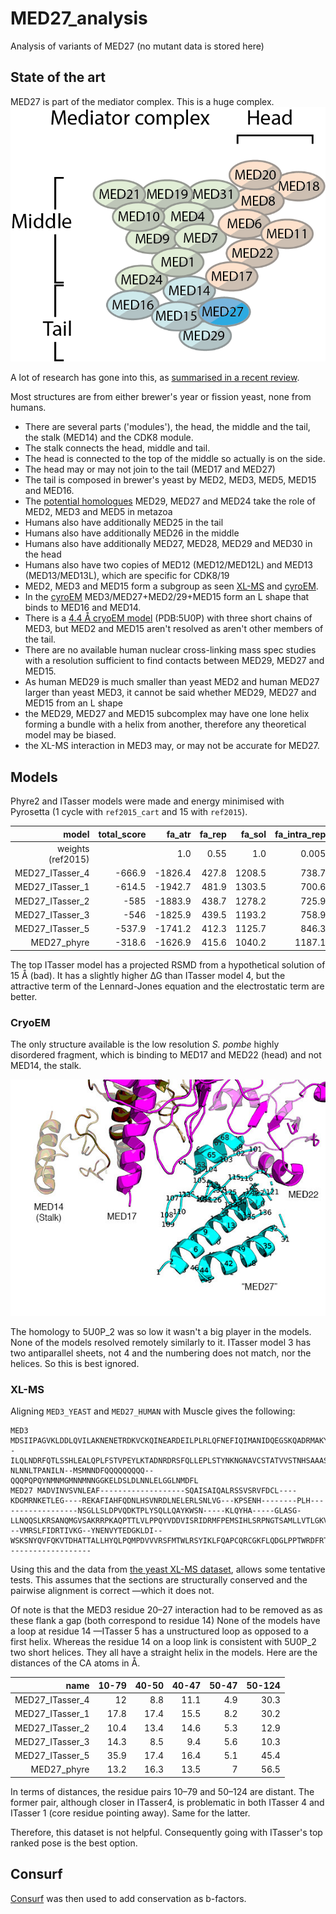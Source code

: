 # MED27_analysis
Analysis of variants of MED27 (no mutant data is stored here)

## State of the art

MED27 is part of the mediator complex. This is a huge complex.
![complex](complex.png)

A lot of research has gone into this, as [summarised in a recent review](https://www.ncbi.nlm.nih.gov/pmc/articles/PMC6393861/).

Most structures are from either brewer's year or fission yeast, none from humans.

* There are several parts ('modules'), the head, the middle and the tail, the stalk (MED14) and the CDK8 module.
* The stalk connects the head, middle and tail.
* The head is connected to the top of the middle so actually is on the side.
* The head may or may not join to the tail (MED17 and MED27)
* The tail is composed in brewer's yeast by MED2, MED3, MED5, MED15 and MED16.
* The [potential homologues](https://academic.oup.com/nar/article/36/12/3993/1135622) MED29, MED27 and MED24 take the role of MED2, MED3 and MED5 in metazoa
* Humans also have additionally MED25 in the tail
* Humans also have additionally MED26 in the middle
* Humans also have additionally MED27, MED28, MED29 and MED30 in the head
* Humans also have two copies of MED12 (MED12/MED12L) and MED13 (MED13/MED13L), which are specific for CDK8/19
* MED2, MED3 and MED15 form a subgroup as seen [XL-MS](https://www.cell.com/cell/fulltext/S0092-8674(16)31147-3) and [cyroEM](https://www.cell.com/cell/fulltext/S0092-8674(14)00609-6).
* In the [cyroEM](https://www.cell.com/cell/fulltext/S0092-8674(14)00609-6) MED3/MED27+MED2/29+MED15 form an L shape that binds to MED16 and MED14.
* There is a [4.4 Å cryoEM model](https://www.nature.com/articles/nature21393) (PDB:5U0P) with three short chains of MED3, but MED2 and MED15 aren't resolved as aren't other members of the tail.
* There are no available human nuclear cross-linking mass spec studies with a resolution sufficient to find contacts between MED29, MED27 and MED15.
* As human MED29 is much smaller than yeast MED2 and human MED27 larger than yeast MED3, it cannot be said whether MED29, MED27 and MED15 from an L shape
* the MED29, MED27 and MED15 subcomplex may have one lone helix forming a bundle with a helix from another, therefore any theoretical model may be biased.
* the XL-MS interaction in MED3 may, or may not be accurate for MED27.

## Models

Phyre2 and ITasser models were made and energy minimised with Pyrosetta (1 cycle with `ref2015_cart` and 15 with `ref2015`).


| model           |   total_score |   fa_atr |   fa_rep |   fa_sol |   fa_intra_rep |   fa_elec |   fa_dun |   rama_prepro |   omega |
|----------------:|--------------:|---------:|---------:|---------:|---------------:|----------:|---------:|--------------:|--------:|
| weights (ref2015)         |              |     1.0  |  0.55  |  1.0  |  0.005  |  1.0  |  0.7  |  0.45  |  0.4   |
|  MED27_ITasser_4 |        -666.9 |  -1826.4 |    427.8 |   1208.5 |          738.7 |    -581.2 |    528.1 |         240.6 |    88.1 |
|  MED27_ITasser_1 |        -614.5 |  -1942.7 |    481.9 |   1303.5 |          700.6 |    -604.1 |    545.2 |         402   |   102.6 |
|  MED27_ITasser_2 |        -585   |  -1883.9 |    438.7 |   1278.2 |          725.9 |    -593.4 |    545.7 |         404.3 |   122.9 |
|  MED27_ITasser_3 |        -546   |  -1825.9 |    439.5 |   1193.2 |          758.9 |    -534.2 |    515.9 |         380.2 |   136.7 |
|  MED27_ITasser_5 |        -537.9 |  -1741.2 |    412.3 |   1125.7 |          846.3 |    -503.7 |    526.1 |         289   |   107.7 |
|  MED27_phyre     |        -318.6 |  -1626.9 |    415.6 |   1040.2 |         1187.1 |    -451.6 |    525.9 |         562.1 |    56.7 |


The top ITasser model has a projected RSMD from a hypothetical solution of 15 Å (bad).
It has a slightly higher ∆G than ITasser model 4, 
but the attractive term of the Lennard-Jones equation and the electrostatic term are better.

### CryoEM
The only structure available is the low resolution _S. pombe_ highly disordered fragment, which is binding to MED17 and MED22 (head)
and not MED14, the stalk.

![MED27_5U0P](MED27_5U0P.jpg)

The homology to 5U0P_2 was so low it wasn't a big player in the models. None of the models resolved remotely similarly to it.
ITasser model 3 has two antiparallel sheets, not 4 and the numbering does not match, nor the helices.
So this is best ignored.

### XL-MS
Aligning `MED3_YEAST` and `MED27_HUMAN` with Muscle gives the following:

    MED3  MDSIIPAGVKLDDLQVILAKNENETRDKVCKQINEARDEILPLRLQFNEFIQIMANIDQEGSKQADRMAKYLHIRDK--ILQLNDRFQTLSSHLEALQPLFSTVPEYLKTADNRDRSFQLLEPLSTYNKNGNAVCSTATVVSTNHSAAASTPTTTATPHANPITHAHSLSNPNSTATMQHNPLAGKRGPKSGSTMGTPTVHNSTAAAPIAAPKKPRKPRQTKKAKAQAQAQAQAQAQVYAQQSTVQTPITASMAAALPNPTPSMINSVSPTNVMGTPLTNMMSPMGNAYSMGAQNQGGQVSMSQFNGSGNGSNPNTNTNSNNTPLQSQL-NLNNLTPANILN--MSMNNDFQQQQQQQQQ--QQQPQPQYNMNMGMNNMNNGGKELDSLDLNNLELGGLNMDFL
    MED27 MADVINVSVNLEAF-------------------SQAISAIQALRSSVSRVFDCL----KDGMRNKETLEG----REKAFIAHFQDNLHSVNRDLNELERLSNLVG---KPSENH--------PLH------------------NSGLLSLDPVQDKTPLYSQLLQAYKWSN-----KLQYHA-----GLASG-LLNQQSLKRSANQMGVSAKRRPKAQPTTLVLPPQYVDDVISRIDRMFPEMSIHLSRPNGTSAMLLVTLGKVLKVIV---VMRSLFIDRTIVKG--YNENVYTEDGKLDI--WSKSNYQVFQKVTDHATTALLHYQLPQMPDVVVRSFMTWLRSYIKLFQAPCQRCGKFLQDGLPPTWRDFRTLEAFHDTCRQ-------------------

Using this and the data from [the yeast XL-MS dataset](https://www.cell.com/cell/fulltext/S0092-8674(16)31147-3),
allows some tentative tests. This assumes that the sections are structurally conserved and the pairwise alignment is correct
—which it does not.

Of note is that the MED3 residue 20–27 interaction had to be removed as as these flank a gap (both correspond to residue 14)
None of the models have a loop at residue 14 —ITasser 5 has a unstructured loop as opposed to a first helix. Whereas the residue 14 on a loop link is consistent with 5U0P_2 two short helices.
They all have a straight helix in the models.
Here are the distances of the CA atoms in Å.


| name                        |   10-79 |   40-50 |   40-47 |   50-47 |   50-124 |
|-----------------------------:|--------:|--------:|--------:|--------:|---------:|
|  MED27_ITasser_4 |    12   |     8.8 |    11.1 |     4.9 |     30.3 |
|  MED27_ITasser_1 |    17.8 |    17.4 |    15.5 |     8.2 |     30.2 |
|  MED27_ITasser_2 |    10.4 |    13.4 |    14.6 |     5.3 |     12.9 |
|  MED27_ITasser_3 |    14.3 |     8.5 |     9.4 |     5.6 |     10.3 |
|  MED27_ITasser_5 |    35.9 |    17.4 |    16.4 |     5.1 |     45.4 |
|  MED27_phyre    |    13.2 |    16.3 |    13.5 |     7   |     56.5 |

In terms of distances, the residue pairs 10–79 and 50–124 are distant.
The former pair, although closer in ITasser4, is problematic in both ITasser 4 and ITasser 1 (core residue pointing away).
Same for the latter.

Therefore, this dataset is not helpful. Consequently going with ITasser's top ranked pose is the best option.

## Consurf

[Consurf](https://consurf.tau.ac.il/) was then used to add conservation as b-factors.

